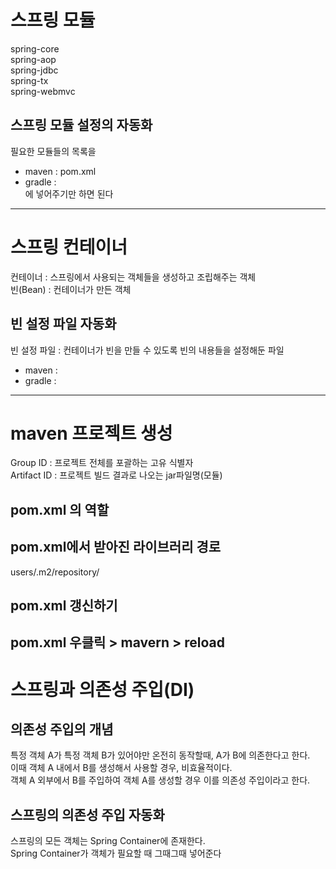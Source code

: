 # 스프링 모듈
spring-core    
spring-aop  
spring-jdbc   
spring-tx  
spring-webmvc

## 스프링 모듈 설정의 자동화
필요한 모듈들의 목록을 
- maven : pom.xml
- gradle :   
에 넣어주기만 하면 된다

---
# 스프링 컨테이너
컨테이너 : 스프링에서 사용되는 객체들을 생성하고 조립해주는 객체  
빈(Bean) : 컨테이너가 만든 객체

## 빈 설정 파일 자동화
빈 설정 파일 : 컨테이너가 빈을 만들 수 있도록 빈의 내용들을 설정해둔 파일  
- maven :
- gradle : 

---
# maven 프로젝트 생성
Group ID : 프로젝트 전체를 포괄하는 고유 식별자  
Artifact ID : 프로젝트 빌드 결과로 나오는 jar파일명(모듈)  

## pom.xml 의 역할

## pom.xml에서 받아진 라이브러리 경로
users/.m2/repository/

## pom.xml 갱신하기
pom.xml 우클릭 > mavern > reload
---
# 스프링과 의존성 주입(DI)
## 의존성 주입의 개념
특정 객체 A가 특정 객체 B가 있어야만 온전히 동작할때, A가 B에 의존한다고 한다.  
이때 객체 A 내에서 B를 생성해서 사용할 경우, 비효율적이다.  
객체 A 외부에서 B를 주입하여 객체 A를 생성할 경우 이를 의존성 주입이라고 한다.
## 스프링의 의존성 주입 자동화
스프링의 모든 객체는 Spring Container에 존재한다.  
Spring Container가 객체가 필요할 때 그때그때 넣어준다

